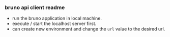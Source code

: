 ### bruno api client readme 
 - run the bruno application in local machine.
 - execute / start the localhost server first.
 - can create new environment and change the `url` value to the desired url.